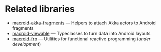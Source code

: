# Related libraries

* [macroid-akka-fragments](related/AkkaFragments.md) — Helpers to attach Akka actors to Android fragments
* [macroid-viewable](related/Viewable.md) — Typeclasses to turn data into Android layouts
* [macroid-frp](https://github.com/macroid/macroid-frp) — Utilities for functional reactive programming (*under development*)
